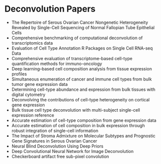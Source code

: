 # Deconvolution Papers
<ul>

                             

 <li><a target="_blank" href="https://github.com/manjunath5496/Deconvolution-Papers/blob/master/d(1).pdf" style="text-decoration:none;">The Repertoire of Serous Ovarian Cancer Nongenetic Heterogeneity Revealed by Single-Cell Sequencing of Normal Fallopian Tube Epithelial Cells</a></li>

 <li><a target="_blank" href="https://github.com/manjunath5496/Deconvolution-Papers/blob/master/d(2).pdf" style="text-decoration:none;">Comprehensive benchmarking of computational deconvolution of transcriptomics data</a></li>

<li><a target="_blank" href="https://github.com/manjunath5496/Deconvolution-Papers/blob/master/d(3).pdf" style="text-decoration:none;">Evaluation of Cell Type Annotation R Packages on Single Cell RNA-seq Data</a></li>
 <li><a target="_blank" href="https://github.com/manjunath5496/Deconvolution-Papers/blob/master/d(4).pdf" style="text-decoration:none;">Comprehensive evaluation of
transcriptome-based cell-type quantification methods for immuno-oncology</a></li>                              
<li><a target="_blank" href="https://github.com/manjunath5496/Deconvolution-Papers/blob/master/d(5).pdf" style="text-decoration:none;">Deep learning–based cell composition analysis from tissue expression profiles</a></li>
<li><a target="_blank" href="https://github.com/manjunath5496/Deconvolution-Papers/blob/master/d(6).pdf" style="text-decoration:none;">Simultaneous enumeration of cancer and
immune cell types from bulk tumor gene expression data</a></li>
 <li><a target="_blank" href="https://github.com/manjunath5496/Deconvolution-Papers/blob/master/d(7).pdf" style="text-decoration:none;">Determining cell-type abundance and expression from bulk tissues with digital cytometry</a></li>

 <li><a target="_blank" href="https://github.com/manjunath5496/Deconvolution-Papers/blob/master/d(8).pdf" style="text-decoration:none;"> Deconvolving the contributions of cell-type heterogeneity on cortical gene expression </a></li>
   <li><a target="_blank" href="https://github.com/manjunath5496/Deconvolution-Papers/blob/master/d(9).pdf" style="text-decoration:none;">Bulk tissue cell type deconvolution with multi-subject single-cell expression reference</a></li>
  
   
 <li><a target="_blank" href="https://github.com/manjunath5496/Deconvolution-Papers/blob/master/d(10).pdf" style="text-decoration:none;">Accurate estimation of cell-type composition from gene expression data </a></li>                              
<li><a target="_blank" href="https://github.com/manjunath5496/Deconvolution-Papers/blob/master/d(11).pdf" style="text-decoration:none;">Accurate estimation of cell composition in bulk expression through robust integration of single-cell information</a></li>
<li><a target="_blank" href="https://github.com/manjunath5496/Deconvolution-Papers/blob/master/d(12).pdf" style="text-decoration:none;">The Impact of Stroma Admixture on Molecular Subtypes and Prognostic Gene Signatures in Serous Ovarian Cancer</a></li>
  
  <li><a target="_blank" href="https://github.com/manjunath5496/Deconvolution-Papers/blob/master/d(13).pdf" style="text-decoration:none;">Neural Blind Deconvolution Using Deep Priors </a></li>                              
<li><a target="_blank" href="https://github.com/manjunath5496/Deconvolution-Papers/blob/master/d(14).pdf" style="text-decoration:none;">Deep Convolutional Neural Network for Image Deconvolution</a></li>
<li><a target="_blank" href="https://github.com/manjunath5496/Deconvolution-Papers/blob/master/d(15).pdf" style="text-decoration:none;">Checkerboard artifact free sub-pixel convolution</a></li>
   
  
  
  
  
  
</ul>
